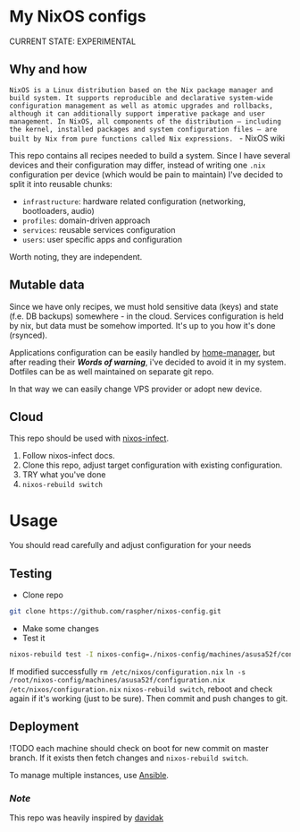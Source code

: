 # My NixOS configs
CURRENT STATE: EXPERIMENTAL
## Why and how
`NixOS is a Linux distribution based on the Nix package manager and build system. It supports reproducible and declarative system-wide configuration management as well as atomic upgrades and rollbacks, although it can additionally support imperative package and user management. In NixOS, all components of the distribution — including the kernel, installed packages and system configuration files — are built by Nix from pure functions called Nix expressions. ` - NixOS wiki

This repo contains all recipes needed to build a system. Since I have several devices and their configuration may differ, instead of writing one `.nix` configuration per device (which would be pain to maintain) I've decided to split it into reusable chunks:
- `infrastructure`: hardware related configuration (networking, bootloaders, audio)
- `profiles`: domain-driven approach
- `services`: reusable services configuration 
- `users`: user specific apps and configuration 

Worth noting, they are independent.

## Mutable data
Since we have only recipes, we must hold sensitive data (keys) and state (f.e. DB backups) somewhere - in the cloud.
Services configuration is held by nix, but data must be somehow imported. It's up to you how it's done (rsynced).

Applications configuration can be easily handled by [home-manager](https://github.com/nix-community/home-manager), but after reading their **_Words of warning_**, i've decided to avoid it in my system. Dotfiles can be as well maintained on separate git repo.

In that way we can easily change VPS provider or adopt new device.

## Cloud
This repo should be used with [nixos-infect](https://github.com/elitak/nixos-infect).
1. Follow nixos-infect docs.
2. Clone this repo, adjust target configuration with existing configuration.
3. TRY what you've done
4. `nixos-rebuild switch`

# Usage
You should read carefully and adjust configuration for your needs
## Testing
- Clone repo
```bash
git clone https://github.com/raspher/nixos-config.git
```
- Make some changes
- Test it
```bash
nixos-rebuild test -I nixos-config=./nixos-config/machines/asusa52f/configuration.nix
```

If modified successfully `rm /etc/nixos/configuration.nix` `ln -s /root/nixos-config/machines/asusa52f/configuration.nix /etc/nixos/configuration.nix` `nixos-rebuild switch`, reboot and check again if it's working (just to be sure). Then commit and push changes to git.

## Deployment
!TODO each machine should check on boot for new commit on master branch.
If it exists then fetch changes and `nixos-rebuild switch`.

To manage multiple instances, use [Ansible](https://www.ansible.com/).

### _Note_
This repo was heavily inspired by [davidak](https://codeberg.org/davidak/nixos-config)